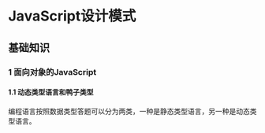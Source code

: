 # JavaScript设计模式
## 基础知识
### 1 面向对象的JavaScript
#### 1.1 动态类型语言和鸭子类型
编程语言按照数据类型答题可以分为两类，一种是静态类型语言，另一种是动态类型语言。
